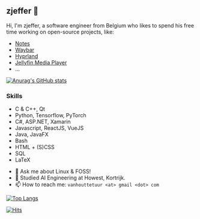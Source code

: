 ## zjeffer 👋

Hi, I'm zjeffer, a software engineer from Belgium who likes to spend his free time working on open-source projects, like:

* [Notes](https://github.com/nuttyartist/notes/)
* [Waybar](https://github.com/Alexays/Waybar)
* [Hyprland](https://github.com/hyprwm/Hyprland)
* [Jellyfin Media Player](https://github.com/jellyfin/jellyfin-media-player)
* ...

[![Anurag's GitHub stats](https://github-readme-stats.vercel.app/api?username=zjeffer&count_private=true&show_icons=true&theme=nord&include_all_commits=true)](https://github.com/anuraghazra/github-readme-stats)

### Skills

* C & C++, Qt
* Python, Tensorflow, PyTorch
* C#, ASP.NET, Xamarin
* Javascript, ReactJS, VueJS
* Java, JavaFX
* Bash
* HTML + (S)CSS
* SQL
* LaTeX


- 💬 Ask me about Linux & FOSS!
- 📖 Studied AI Engineering at Howest, Kortrijk.
- 📫 How to reach me: `vanhouttetuur <at> gmail <dot> com`

[![Top Langs](https://github-readme-stats.vercel.app/api/top-langs/?username=zjeffer&layout=compact&theme=nord&langs_count=8&hide=html)](https://github.com/anuraghazra/github-readme-stats)

[![Hits](https://hits.seeyoufarm.com/api/count/incr/badge.svg?url=https%3A%2F%2Fgithub.com%2Fzjeffer&count_bg=%235E81AC&title_bg=%23555555&icon=&icon_color=%235E81AC&title=hits&edge_flat=false)](https://hits.seeyoufarm.com)

